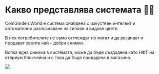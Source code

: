 # Какво представлява системата  👨‍🏫

CoinGarden.World е система снабдена с изкуствен интелект и автоматично разпознаване на типове и видове цветя.

&#x20;В нея потребителите не само отглеждат но могат и да развиват и продават своите най – добри снимки.&#x20;

Всяка една снимка в системата, може да бъде създадена като НФТ на етериум блокчейна и с това да бъде продадена в магазина.

![](<../.gitbook/assets/image (5) (1).png>)
